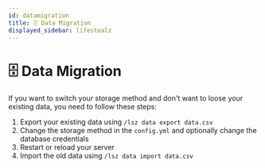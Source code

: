 ```yaml
---
id: datamigration
title: 🗄️ Data Migration
displayed_sidebar: lifestealz
---
```


# 🗄️ Data Migration

If you want to switch your storage method and don't want to loose your existing data, you need to follow these steps:

1. Export your existing data using `/lsz data export data.csv`
2. Change the storage method in the `config.yml` and optionally change the database credentials
3. Restart or reload your server
4. Import the old data using `/lsz data import data.csv`
